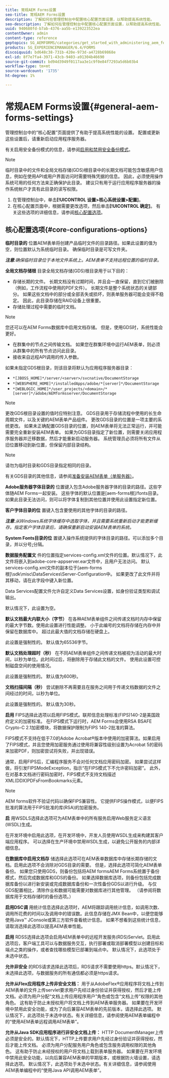 ```yaml
---
title: 常规AEM Forms设置
seo-title: 常规AEM Forms设置
description: 了解如何在管理控制台中配置核心配置页面设置，以帮助提高系统性能。
seo-description: 了解如何在管理控制台中配置核心配置页面设置，以帮助提高系统性能。
uuid: 940680fd-b7ab-4376-aa5b-e139223522ea
contentOwner: admin
content-type: reference
geptopics: SG_AEMFORMS/categories/get_started_with_administering_aem_forms_on_jee
products: SG_EXPERIENCEMANAGER/6.4/FORMS
discoiquuid: bd648c38-731b-420e-973d-a4728b69868e
exl-id: 8f7e7fa4-3971-43cb-9403-a91304b46690
source-git-commit: bd94d3949f0117aa3e1c9f0e84f7293a5d6b03b4
workflow-type: tm+mt
source-wordcount: '1735'
ht-degree: 1%

---
```


# 常规AEM Forms设置{#general-aem-forms-settings}

管理控制台中的“核心配置”页面提供了有助于提高系统性能的设置。 配置或更新这些设置后，请重新启动应用程序服务器。

有关启用安全备份模式的信息，请参阅[启用和禁用安全备份模式](/help/forms/using/admin-help/enabling-disabling-safe-backup-mode.md#enabling-and-disabling-safe-backup-mode)。

>[!NOTE]
>
>临时目录中的文件和全局文档存储(GDS)根目录中的长期文档可能包含敏感用户信息，例如在使用API或用户界面访问时需要特殊凭据的信息。 因此，必须使用操作系统可用的任何方法来正确保护此目录。 建议只有用于运行应用程序服务器的操作系统帐户才具有此目录的读写权限。

1. 在管理控制台中，单击&#x200B;**[!UICONTROL 设置>核心系统设置>配置]**。
1. 在核心配置页面中，根据需要更改选项，然后单击&#x200B;**[!UICONTROL 确定]**。 有关这些选项的详细信息，请参阅[核心配置选项](configure-general-aem-forms-settings.md#core-configurations-options)。

## 核心配置选项{#core-configurations-options}

**临时目录的** 位置AEM表单将创建产品临时文件的目录路径。如果此设置的值为空，则位置默认为系统临时目录。 确保临时目录是可写文件夹。

***注意&#x200B;**:确保临时目录位于本地文件系统上。AEM表单不支持远程位置的临时目录。*

**全局文档存储根** 目录全局文档存储(GDS)根目录用于以下目的：

* 存储长期的文件。 长期文档没有过期时间，并且会一直保留，直到它们被删除（例如，工作流程中使用的PDF文件）。 长期文件是整个系统状态的关键部分。 如果这些文档中的部分或全部丢失或损坏，则表单服务器可能会变得不稳定。 因此，此目录存储在RAID设备上很重要。
* 存储处理过程中需要的临时文档。

>[!NOTE]
>
>您还可以在AEM Forms数据库中启用文档存储。 但是，使用GDS时，系统性能会更好。

* 在群集中的节点之间传输文档。 如果您在群集环境中运行AEM表单，则必须从群集中的所有节点访问此目录。
* 接收来自远程API调用的传入参数。

如果未指定GDS根目录，则该目录将默认为应用程序服务器目录：

* `*[JBOSS_HOME]*/server/<server>/svcnative/DocumentStorage`
* `*[WEBSPHERE_HOME]*/installedApps/adobe/*[server]*/DocumentStorage`
* `*[WEBLOGIC_HOME]*/user_projects/<domain>/*[server]*/adobe/AEMformsserver/DocumentStorage`

>[!NOTE]
>
>更改GDS根目录设置的值时应特别注意。 GDS目录用于存储流程中使用的长生命周期文件，以及关键的AEM表单产品组件。 更改GDS目录的位置是一项主要的系统更改。 如果未正确配置GDS目录的位置，则AEM表单将无法正常运行，并可能需要完全重新安装AEM表单。 如果为GDS目录指定了新位置，则需要关闭应用程序服务器并迁移数据，然后才能重新启动服务器。 系统管理员必须将所有文件从旧位置移动到新位置，但保留内部目录结构。

>[!NOTE]
>
>请勿为临时目录和GDS目录指定相同的目录。

有关GDS目录的其他信息，请参阅[准备安装AEM表单（单服务器）](https://www.adobe.com/go/learn_aemforms_prepareInstallsingle_63)。

**Adobe服务器字体目录的** 位置键入包含Adobe服务器字体的目录的路径。这些字体随AEM Forms一起安装。 这些字体的默认位置是[aem-forms根]/fonts目录。 如果此目录无法访问，则可以将字体复制到其他位置并使用此设置指定新位置。

**客户字体目录的位** 置键入包含要使用的其他字体的目录的路径。

***注意&#x200B;**:从Windows系统字体缓存中选取字体，并且需要系统重新启动才能更新缓存。指定客户字体目录后，请确保重新启动安装AEM表单的系统。*

**System Fonts目录的位** 置键入操作系统提供的字体目录的路径。可以添加多个目录，并以分号&#x200B;**;**&#x200B;分隔。

**数据服务配置文** 件的位置指定services-config.xml文件的位置。默认情况下，此文件将嵌入到adobe-core-appserver.ear文件中，且用户无法访问。 默认services-config.xml文件的副本位于[aem-forms根]\sdk\misc\DataServices\Server-Configuration中。 如果更改了此文件并将其移动，请在此字段中键入新位置。

Data Services配置文件允许自定义Data Services设置，如身份验证类型和调试输出。

默认情况下，此设置为空。

**默认文档最大内联大小（字节）** 在各种AEM表单组件之间传递文档时内存中保留的最大字节数。使用此设置进行性能调整。 小于此编号的文档将存储在内存中并保留在数据库中。 超过此最大值的文档存储在硬盘上。

此设置是强制性的。 默认值为65536字节。

**默认文档处理超时（秒）** 在不同AEM表单组件之间传递文档被视为活动的最大时间，以秒为单位。此时间过后，将删除用于存储此文档的文件。 使用此设置可控制磁盘空间的使用情况。

此设置是强制性的。 默认值为600秒。

**文档扫描间隔（秒）** 尝试删除不再需要且在服务之间用于传递文档数据的文件之间经过的时间，以秒为单位。

此设置是强制性的。 默认值为30秒。

**启用** FIPS选择此选项以启用FIPS模式。联邦信息处理标准(FIPS)140-2是美国政府定义的加密标准。 在FIPS模式下运行时，AEM Forms会使用RSA BSAFE Crypto-C 2.1加密模块，将数据保护限制为FIPS 140-2批准的算法。

FIPS模式不支持在低于7.0的Adobe Acrobat®版本中使用的加密算法。如果启用了FIPS模式，并且您使用加密服务通过使用将兼容性级别设置为Acrobat 5的密码来加密PDF，则加密尝试将失败，并出现错误。

通常，启用FIPS后，汇编程序服务不会对任何文档应用密码加密。 如果尝试这样做，将引发FIPSModeException，指示“在FIPS模式下不允许密码加密”。 此外，在对基本文档进行密码加密时，FIPS模式不支持文档描述XML(DDX)PDFsFromBookmarks元素。

>[!NOTE]
>
>AEM forms软件不验证代码以确保FIPS兼容性。 它提供FIPS操作模式，以便FIPS批准的算法用于FIPS批准的库(RSA)的加密服务。

**启** 用WSDLS选择此选项可为AEM表单中的所有服务启用Web服务定义语言(WSDL)生成。

在开发环境中启用此选项，在开发环境中，开发人员使用WSDL生成来构建其客户端应用程序。 可以选择在生产环境中禁用WSDL生成，以避免公开服务的内部详细信息。

**在数据库中启用文档存** 储选择此选项可在AEM表单数据库中存储长期存储的文档。启用此选项不会消除对GDS目录的需要。 但是，选择此选项可简化AEM表单备份。 如果您只使用GDS，则备份包括将AEM formsAEM Forms系统置于备份模式，然后完成数据库和GDS的备份。 如果选择数据库选项，则备份包括完成数据库备份以进行新安装或完成数据库备份和一次性备份GDS以进行升级。 与仅GDS配置相比，清除作业和数据可能需要对数据库进行其他管理。 （请参阅将数据库用于文档存储时的备份选项。）

**启用DSC调** 用统计信息选择此选项时，AEM将跟踪调用统计信息，如调用次数、调用所花费的时间以及调用中的错误数。此信息存储在JMX Bean中，以便您能够使用Java™ JConsole或第三方软件查看统计信息。 如果不想看到这些统计信息，请取消选择此选项以提高AEM表单性能。

**启用** RDSS选择此选项会启用AEM表单中的远程开发服务(RDS)Servlet。启用此选项后，客户端工具可以与数据服务交互，执行部署或取消部署模型以创建目标和端点之类的操作，或者查找哪些模型已部署到端点中。 默认情况下，此选项处于未选中状态。

**允许非安全** 的RDS请求选择此选项后，RDS请求不需要使用https。默认情况下，未选择此选项，与数据服务的所有通信都必须是https请求。

**允许从Flex应用程序上传非安全文档：** 用于从AdobeFlex®应用程序将文档上传到AEM表单的文件上传servlet要求用户先经过身份验证并获得授权，然后才能上传文档。必须为用户分配“文档上传应用程序用户”角色或包含“文档上传”权限的其他角色。 这有助于防止未授权用户将文档上传到AEM表单服务器。 如果要在开发环境中禁用此安全功能，或为了向后兼容AEM表单的先前版本，请选择此选项。 默认情况下，此选项处于未选中状态。有关详细信息，请参阅使用AEM表单编程中的“使用AEM表单远程调用AEM表单”。

**允许从Java SDK应用程序进行非安全文档上传：** HTTP DocumentManager上传必须是安全的。默认情况下，HTTP上传要求用户先经过身份验证并获得授权，然后才能上传文档。 必须为用户分配服务用户角色或包含服务调用权限的其他角色。 这有助于防止未经授权的用户将文档上载到表单服务器。 如果要在开发环境中禁用此安全功能，以向后兼容AEM表单的早期版本，或根据防火墙设置，请选择此选项。 默认情况下，此选项处于未选中状态。有关详细信息，请参阅使用AEM表单编程中的“使用Java API调用AEM表单”。
